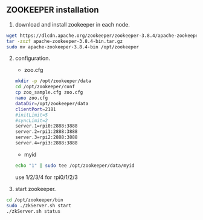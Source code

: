 ## ZOOKEEPER installation
1. download and install zookeeper in each node.
~~~bash
wget https://dlcdn.apache.org/zookeeper/zookeeper-3.8.4/apache-zookeeper-3.8.4-bin.tar.gz
tar -zxzf apache-zookeeper-3.8.4-bin.tar.gz
sudo mv apache-zookeeper-3.8.4-bin /opt/zookeeper
~~~

2. configuration.
    - zoo.cfg
    ~~~bash
    mkdir -p /opt/zookeeper/data
    cd /opt/zookeeper/conf
    cp zoo_sample.cfg zoo.cfg
    nano zoo.cfg
    dataDir=/opt/zookeeper/data
    clientPort=2181
    #initLimit=5
    #syncLimit=2
    server.1=rpi0:2888:3888
    server.2=rpi1:2888:3888
    server.3=rpi2:2888:3888
    server.4=rpi3:2888:3888
    ~~~

    - myid
    ~~~bash
    echo "1" | sudo tee /opt/zookeeper/data/myid  
    ~~~
    use 1/2/3/4 for rpi0/1/2/3 

3. start zookeeper.
~~~bash
cd /opt/zookeeper/bin
sudo ./zkServer.sh start
./zkServer.sh status
~~~
